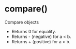 # compare()

Compare objects

* Returns 0 for equality.
* Returns - (negative) for a < b.
* Returns + (positive) for a > b. 
